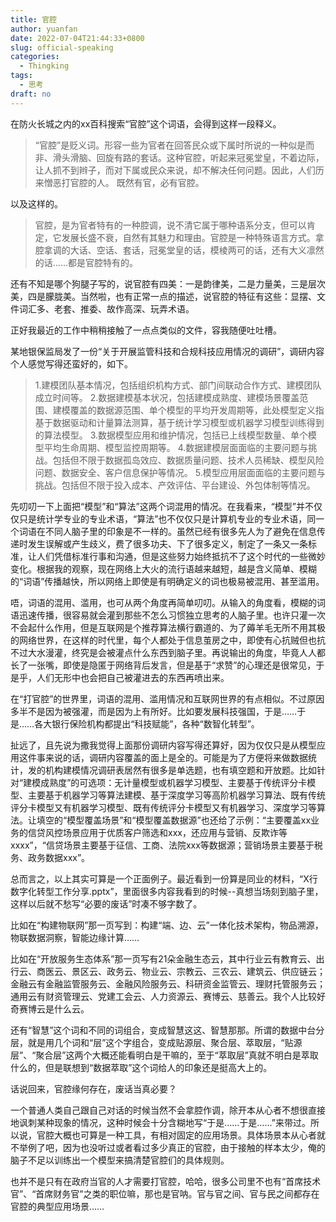 ```yaml
---
title: 官腔
author: yuanfan
date: 2022-07-04T21:44:33+0800
slug: official-speaking
categories:
  - Thingking
tags:
  - 思考
draft: no
---
```




<!--more-->

在防火长城之内的xx百科搜索“官腔”这个词语，会得到这样一段释义。

>“官腔”是贬义词。形容一些为官者在回答民众或下属时所说的一种似是而非、滑头滑脑、回旋有路的套话。这种官腔，听起来冠冕堂皇，不着边际，让人抓不到辫子，而对下属或民众来说，却不解决任何问题。因此，人们历来憎恶打官腔的人。 既然有官，必有官腔。

以及这样的。

>官腔，是为官者特有的一种腔调，说不清它属于哪种语系分支，但可以肯定，它发展长盛不衰，自然有其魅力和理由。官腔是一种特殊语言方式。拿腔拿调的大话、空话、套话，冠冕堂皇的话，模棱两可的话，还有大义凛然的话……都是官腔特有的。

还有不知是哪个狗腿子写的，说官腔有四美：一是韵律美，二是力量美，三是层次美，四是朦胧美。当然啦，也有正常一点的描述，说官腔的特征有这些：显摆、文件词汇多、老套、推委、故作高深、玩弄术语。

正好我最近的工作中稍稍接触了一点点类似的文件，容我随便吐吐槽。

某地银保监局发了一份“关于开展监管科技和合规科技应用情况的调研”，调研内容个人感觉写得还蛮好的，如下。

>1.建模团队基本情况，包括组织机构方式、部门间联动合作方式、建模团队成立时间等。
>2.数据建模基本状况，包括建模成熟度、建模场景覆盖范围、建模覆盖的数据源范围、单个模型的平均开发周期等，此处模型定义指基于数据驱动和计量算法测算，基于统计学习模型或机器学习模型训练得到的算法模型。
>3.数据模型应用和维护情况，包括已上线模型数量、单个模型平均生命周期、模型监控周期等。
>4.数据建模层面面临的主要问题与挑战。包括但不限于数据孤岛效应、数据质量问题、技术人员稀缺、模型风险问题、数据安全、客户信息保护等情况。
>5.模型应用层面面临的主要问题与挑战。包括但不限于投入成本、产效评估、平台建设、外包体制等情况。

先叨叨一下上面把“模型”和“算法”这两个词混用的情况。在我看来，“模型”并不仅仅只是统计学专业的专业术语，“算法”也不仅仅只是计算机专业的专业术语，同一个词语在不同人脑子里的印象是不一样的。虽然已经有很多先人为了避免在信息传递时发生误解或产生歧义，费了很多功夫、下了很多定义，制定了一条又一条标准，让人们凭借标准行事和沟通，但是这些努力始终抵抗不了这个时代的一些微妙变化。根据我的观察，现在网络上大火的流行语越来越短，越是含义简单、模糊的“词语”传播越快，所以网络上即使是有明确定义的词也极易被混用、甚至滥用。

唔，词语的混用、滥用，也可从两个角度再简单叨叨。从输入的角度看，模糊的词语迅速传播，很容易就会灌到那些不怎么习惯独立思考的人脑子里。也许只灌一次不会起什么作用，但是互联网是个推荐算法横行霸道的、为了薅羊毛无所不用其极的网络世界，在这样的时代里，每个人都处于信息茧房之中，即使有心抗贼但也抗不过大水漫灌，终究是会被灌点什么东西到脑子里。再说输出的角度，毕竟人人都长了一张嘴，即使是隐匿于网络背后发言，但是基于“求赞”的心理还是很常见，于是乎，人们无形中也会把自己被灌进去的东西再喷出来。

在“打官腔”的世界里，词语的混用、滥用情况和互联网世界的有点相似。不过原因多半不是因为被强灌，而是因为上有所好。比如要发展科技强国，于是……于是……各大银行保险机构都提出“科技赋能”，各种“数智化转型”。

扯远了，且先说为撒我觉得上面那份调研内容写得还算好，因为仅仅只是从模型应用这件事来说的话，调研内容覆盖的面上是全的。可能是为了方便将来做数据统计，发的机构建模情况调研表居然有很多是单选题，也有填空题和开放题。比如针对“建模成熟度”的可选项：无计量模型或机器学习模型、主要基于传统评分卡模型、主要基于机器学习等算法建模、基于深度学习等高阶机器学习算法、既有传统评分卡模型又有机器学习模型、既有传统评分卡模型又有机器学习、深度学习等算法。让填空的“模型覆盖场景”和“模型覆盖数据源”也还给了示例：“主要覆盖xx业务的信贷风控场景应用于优质客户筛选和xxx，还应用与营销、反欺诈等xxxx”，“信贷场景主要基于征信、工商、法院xxx等数据源；营销场景主要基于税务、政务数据xxx”。

总而言之，以上其实可算是一个正面例子。最近看到一份算是同业的材料，“X行数字化转型工作分享.pptx”，里面很多内容我看到的时候--真想当场刻到脑子里，这样以后就不愁写“必要的废话”时凑不够字数了。

比如在“构建物联网”那一页写到：构建“端、边、云”一体化技术架构，物品溯源，物联数据洞察，智能边缘计算……

比如在“开放服务生态体系”那一页写有21朵金融生态云，其中行业云有教育云、出行云、商医云、景区云、政务云、物业云、宗教云、三农云、建筑云、供应链云；金融云有金融监管服务云、金融风险服务云、科研资金监管云、理财托管服务云；通用云有财资管理云、党建工会云、人力资源云、赛博云、慈善云。我个人比较好奇赛博云是什么云。

还有“智慧”这个词和不同的词组合，变成智慧这这、智慧那那。所谓的数据中台分层，就是用几个词和“层”这个字组合，变成贴源层、聚合层、萃取层，“贴源层”、“聚合层”这两个大概还能看明白是干嘛的，至于“萃取层”真就不明白是萃取什么的，但是联想到“数据萃取”这个词给人的印象还是挺高大上的。

话说回来，官腔缘何存在，废话当真必要？

一个普通人类自己跟自己对话的时候当然不会拿腔作调，除开本从心者不想很直接地讽刺某种现象的情况，这种时候会十分含糊地写“于是……于是……”来带过。所以说，官腔大概也可算是一种工具，有相对固定的应用场景。具体场景本从心者就不举例了吧，因为也没听过或者看过多少真正的官腔，由于接触的样本太少，俺的脑子不足以训练出一个模型来搞清楚官腔们的具体规则。

也并不是只有在政府当官的人才需要打官腔，哈哈，很多公司里不也有“首席技术官”、“首席财务官”之类的职位嘛，那也是官呐。官与官之间、官与民之间都存在官腔的典型应用场景……
